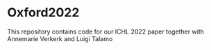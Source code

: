 # Oxford2022
This repository contains code for our ICHL 2022 paper together with Annemarie Verkerk and Luigi Talamo
